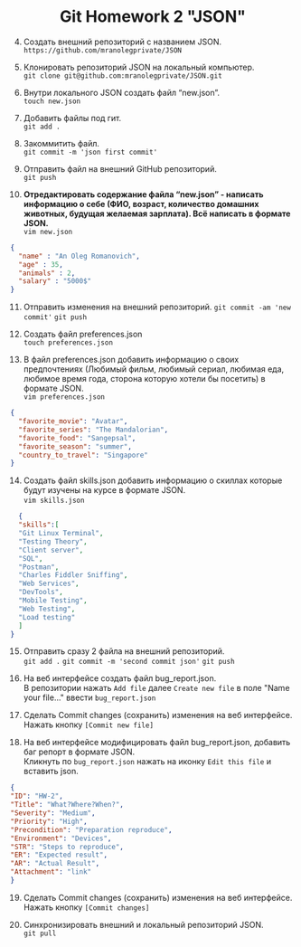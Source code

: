 <div align="center">

# Git Homework 2 "JSON"

</div>

 4.  Создать внешний репозиторий c названием JSON.  
 `https://github.com/mranolegprivate/JSON`
 
 5. Клонировать репозиторий JSON на локальный компьютер.  
 `git clone git@github.com:mranolegprivate/JSON.git `
 
 6. Внутри локального JSON создать файл “new.json”.  
 `touch new.json`
 
 7. Добавить файлы под гит.  
 `git add .`
 
 8. Закоммитить файл.  
 `git commit -m 'json first commit'`
 
 9. Отправить файл на внешний GitHub репозиторий.  
 `git push`
 
 10. <b>Отредактировать содержание файла “new.json” - написать информацию о себе (ФИО, возраст, количество домашних животных, будущая желаемая зарплата). Всё написать в формате JSON.</b>  
  `vim new.json`
  
```json
{
  "name" : "An Oleg Romanovich",
  "age" : 35,
  "animals" : 2,
  "salary" : "5000$"
} 
```
 11. Отправить изменения на внешний репозиторий. 
 `git commit -am 'new commit'` `git push`
 
 12. Создать файл preferences.json  
 `touch preferences.json`
 
 13. В файл preferences.json добавить информацию о своих предпочтениях (Любимый фильм, любимый сериал, любимая еда, любимое время года, сторона которую хотели бы посетить) в формате JSON.  
 `vim preferences.json`  
 
 ```json
 {
   "favorite_movie": "Avatar",
   "favorite_series": "The Mandalorian",
   "favorite_food": "Sangepsal",
   "favorite_season": "summer",
   "country_to_travel": "Singapore"
 }
```
 14. Создать файл skills.json добавить информацию о скиллах которые будут изучены на курсе в формате JSON.  
 `vim skills.json`
 ```json
   {
   "skills":[
   "Git Linux Terminal",
   "Testing Theory", 
   "Client server", 
   "SQL", 
   "Postman", 
   "Charles Fiddler Sniffing", 
   "Web Services",     
   "DevTools", 
   "Mobile Testing", 
   "Web Testing", 
   "Load testing"
   ]
 }
 ```
 
 15. Отправить сразу 2 файла на внешний репозиторий.  
 `git add .`
 `git commit -m 'second commit json'`
 `git push`
 
 16. На веб интерфейсе создать файл bug_report.json.  
 В репозитории нажать  `Add file` далее `Create new file` в поле "Name your file..." ввести `bug_report.json`

 17. Сделать Commit changes (сохранить) изменения на веб интерфейсе.  
  Нажать кнопку `[Commit new file]`
 
 18. На веб интерфейсе модифицировать файл bug_report.json, добавить баг репорт в формате JSON.  
 Кликнуть по `bug_report.json` нажать на иконку `Edit this file` и вставить json.
 ```json
 {
 "ID": "HW-2",
 "Title": "What?Where?When?",
 "Severity": "Medium",
 "Priority": "High", 
 "Precondition": "Preparation reproduce",
 "Environment": "Devices",
 "STR": "Steps to reproduce",
 "ER": "Expected result",
 "AR": "Actual Result",
 "Attachment": "link"
}
 ```
 
 19. Сделать Commit changes (сохранить) изменения на веб интерфейсе.  
 Нажать кнопку `[Commit changes]`
 
 20. Синхронизировать внешний и локальный репозиторий JSON.  
 `git pull`
